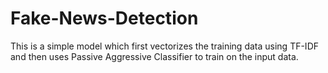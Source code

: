 # Fake-News-Detection

This is a simple model which first vectorizes the training data using TF-IDF and then uses Passive Aggressive Classifier to train on the input data.
